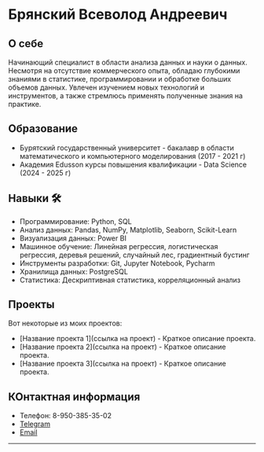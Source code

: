 # Брянский Всеволод Андреевич

## О себе

Начинающий специалист в области анализа данных и науки о данных. Несмотря на отсутствие коммерческого опыта, обладаю глубокими знаниями в статистике, программировании и обработке больших объемов данных. Увлечен изучением новых технологий и инструментов, а также стремлюсь применять полученные знания на практике. 

## Образование

- Бурятский государственный университет - бакалавр в области математического и компьютерного моделирования (2017 - 2021 г)
- Академия Edusson курсы повышения квалификации - Data Science (2024 - 2025 г)

## Навыки 🛠️

- Программирование: Python, SQL
- Анализ данных: Pandas, NumPy, Matplotlib, Seaborn, Scikit-Learn
- Визуализация данных: Power BI
- Машинное обучение: Линейная регрессия, логистическая регрессия, деревья решений, случайный лес, градиентный бустинг
- Инструменты разработки: Git, Jupyter Notebook, Pycharm
- Хранилища данных: PostgreSQL
- Статистика: Дескриптивная статистика, корреляционный анализ

## Проекты

Вот некоторые из моих проектов:

- [Название проекта 1](ссылка на проект) - Краткое описание проекта.
- [Название проекта 2](ссылка на проект) - Краткое описание проекта.
- [Название проекта 3](ссылка на проект) - Краткое описание проекта.

## КОнтактная информация

- Телефон: 8-950-385-35-02
- [Telegram](@vsevolodandreewitch)
- [Email](v.bryansckiy@yandex.ru)

---
